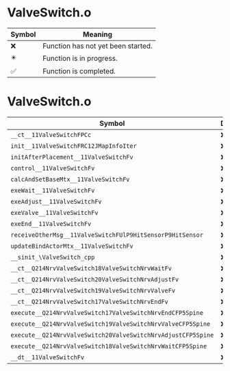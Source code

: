# ValveSwitch.o
| Symbol | Meaning 
| ------------- | ------------- 
| :x: | Function has not yet been started. 
| :eight_pointed_black_star: | Function is in progress. 
| :white_check_mark: | Function is completed. 


# ValveSwitch.o
| Symbol | Decompiled? |
| ------------- | ------------- |
| `__ct__11ValveSwitchFPCc` | :x: |
| `init__11ValveSwitchFRC12JMapInfoIter` | :x: |
| `initAfterPlacement__11ValveSwitchFv` | :x: |
| `control__11ValveSwitchFv` | :x: |
| `calcAndSetBaseMtx__11ValveSwitchFv` | :x: |
| `exeWait__11ValveSwitchFv` | :x: |
| `exeAdjust__11ValveSwitchFv` | :x: |
| `exeValve__11ValveSwitchFv` | :x: |
| `exeEnd__11ValveSwitchFv` | :x: |
| `receiveOtherMsg__11ValveSwitchFUlP9HitSensorP9HitSensor` | :x: |
| `updateBindActorMtx__11ValveSwitchFv` | :x: |
| `__sinit_\ValveSwitch_cpp` | :x: |
| `__ct__Q214NrvValveSwitch18ValveSwitchNrvWaitFv` | :x: |
| `__ct__Q214NrvValveSwitch20ValveSwitchNrvAdjustFv` | :x: |
| `__ct__Q214NrvValveSwitch19ValveSwitchNrvValveFv` | :x: |
| `__ct__Q214NrvValveSwitch17ValveSwitchNrvEndFv` | :x: |
| `execute__Q214NrvValveSwitch17ValveSwitchNrvEndCFP5Spine` | :x: |
| `execute__Q214NrvValveSwitch19ValveSwitchNrvValveCFP5Spine` | :x: |
| `execute__Q214NrvValveSwitch20ValveSwitchNrvAdjustCFP5Spine` | :x: |
| `execute__Q214NrvValveSwitch18ValveSwitchNrvWaitCFP5Spine` | :x: |
| `__dt__11ValveSwitchFv` | :x: |
